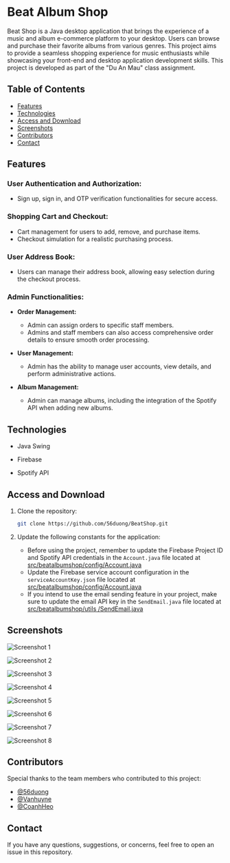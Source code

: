 # Beat Album Shop

Beat Shop is a Java desktop application that brings the experience of a music and album e-commerce platform to your desktop. Users can browse and purchase their favorite albums from various genres. This project aims to provide a seamless shopping experience for music enthusiasts while showcasing your front-end and desktop application development skills. This project is developed as part of the "Du An Mau" class assignment.

## Table of Contents

- [Features](#features)
- [Technologies](#technologies)
- [Access and Download](#access-and-download)
- [Screenshots](#screenshots)
- [Contributors](#contributors)
- [Contact](#contact)

## Features

### User Authentication and Authorization:

- Sign up, sign in, and OTP verification functionalities for secure access.

### Shopping Cart and Checkout:

- Cart management for users to add, remove, and purchase items.
- Checkout simulation for a realistic purchasing process.

### User Address Book:

- Users can manage their address book, allowing easy selection during the checkout process.

### Admin Functionalities:

- **Order Management:**
  - Admin can assign orders to specific staff members.
  - Admins and staff members can also access comprehensive order details to ensure smooth order processing.
  
- **User Management:**
  - Admin has the ability to manage user accounts, view details, and perform administrative actions.

- **Album Management:**
  - Admin can manage albums, including the integration of the Spotify API when adding new albums.

## Technologies

- Java Swing

- Firebase

- Spotify API

## Access and Download

1. Clone the repository:
   ```sh
   git clone https://github.com/56duong/BeatShop.git

2. Update the following constants for the application:

    - Before using the project, remember to update the Firebase Project ID and Spotify API credentials in the `Account.java` file located at [src/beatalbumshop/config/Account.java](https://github.com/56duong/BeatShop/blob/master/src/beatalbumshop/config/Account.java)
    - Update the Firebase service account configuration in the `serviceAccountKey.json` file located at [src/beatalbumshop/config/Account.java](https://github.com/56duong/BeatShop/blob/master/src/beatalbumshop/config/serviceAccountKey.json)
    - If you intend to use the email sending feature in your project, make sure to update the email API key in the `SendEmail.java` file located at [src/beatalbumshop/utils
/SendEmail.java](https://github.com/56duong/BeatShop/blob/master/src/beatalbumshop/utils/SendEmail.java)

## Screenshots

![Screenshot 1](https://github.com/56duong/BeatShop/blob/master/src/beatalbumshop/resources/images/readme/beatshop-project-1.png)

![Screenshot 2](https://github.com/56duong/BeatShop/blob/master/src/beatalbumshop/resources/images/readme/beatshop-project-2.png)

![Screenshot 3](https://github.com/56duong/BeatShop/blob/master/src/beatalbumshop/resources/images/readme/beatshop-project-3.png)

![Screenshot 4](https://github.com/56duong/BeatShop/blob/master/src/beatalbumshop/resources/images/readme/beatshop-project-4.png)

![Screenshot 5](https://github.com/56duong/BeatShop/blob/master/src/beatalbumshop/resources/images/readme/beatshop-project-5.png)

![Screenshot 6](https://github.com/56duong/BeatShop/blob/master/src/beatalbumshop/resources/images/readme/beatshop-project-6.png)

![Screenshot 7](https://github.com/56duong/BeatShop/blob/master/src/beatalbumshop/resources/images/readme/beatshop-project-7.png)

![Screenshot 8](https://github.com/56duong/BeatShop/blob/master/src/beatalbumshop/resources/images/readme/beatshop-project-8.png)

## Contributors

Special thanks to the team members who contributed to this project:

- [@56duong](https://github.com/56duong)
- [@Vanhuyne](https://github.com/Vanhuyne)
- [@CoanhHeo](https://github.com/CoanhHeo)
  
## Contact
If you have any questions, suggestions, or concerns, feel free to open an issue in this repository.
